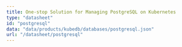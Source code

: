 ```yaml
---
title: One-stop Solution for Managing PostgreSQL on Kubernetes
type: "datasheet"
id: "postgresql"
data: "data/products/kubedb/databases/postgresql.json"
url: "/datasheet/postgresql"
---
```

